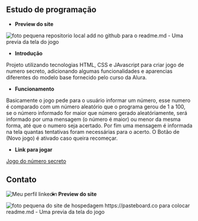 ## Estudo de programação

- **Preview do site**

![foto pequena repositorio local add no github para o readme.md - Uma previa da tela do jogo](https://github.com/user-attachments/assets/3328cb3f-d873-48cb-a702-01448b8bab43)


- **Introdução**

Projeto utilizando tecnologias HTML, CSS e JAvascript para criar jogo de numero secreto, adicionando algumas funcionalidades e aparencias diferentes do modelo base fornecido pelo curso da Alura.

- **Funcionamento**

Basicamente o jogo pede para o usuário informar um número, esse numero é comparado com um número aleatório que o programa gerou de 1 a 100, se o número informado for maior que número gerado aleatóriamente, será informado por uma mensagem (o número é maior) ou menor da mesma forma, até que o numero seja acertado. Por fim uma mensagem é informada na tela quantas tentativas foram necessárias para o acerto. O Botão de (Novo jogo) é ativado caso queira recomeçar.

- **Link para jogar**

[Jogo do número secreto](http://127.0.0.1:5500/index.html)


## Contato

<a href="https://www.linkedin.com/in/fernando-barros-2140b344/"><img src="https://png.pngtree.com/element_our/20190528/ourmid/pngtree-linkedin-free-png-image-image_1144393.jpg" align="left" alt="Meu perfil linkedin" /></a>


- **Preview do site**

![foto pequena do site de hospedagem https://pasteboard.co para colocar readme.md - Uma previa da tela do jogo](https://gcdnb.pbrd.co/images/F8KVE9qMWr8k.png?o=1)

